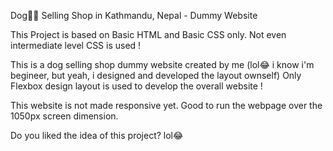 Dog🐕‍🦺 Selling Shop in Kathmandu, Nepal - Dummy Website

This Project is based on Basic HTML and Basic CSS only.
Not even intermediate level CSS is used !

This is a dog selling shop dummy website created by me (lol😂 i know i'm begineer, but yeah, i designed and developed the layout ownself)
Only Flexbox design layout is used to develop the overall website !

This website is not made responsive yet. Good to run the webpage over the 1050px screen dimension.

Do you liked the idea of this project? lol😂
